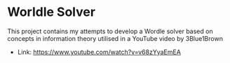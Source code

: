 # Worldle Solver
This project contains my attempts to develop a Wordle
solver based on concepts in information theory
utilised in a YouTube video by 3Blue1Brown
- Link: https://www.youtube.com/watch?v=v68zYyaEmEA